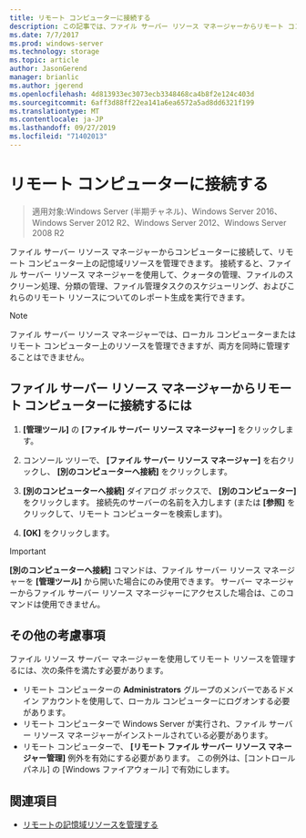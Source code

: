 ```yaml
---
title: リモート コンピューターに接続する
description: この記事では、ファイル サーバー リソース マネージャーからリモート コンピューターに接続して、記憶域リソースを管理する方法について説明します。
ms.date: 7/7/2017
ms.prod: windows-server
ms.technology: storage
ms.topic: article
author: JasonGerend
manager: brianlic
ms.author: jgerend
ms.openlocfilehash: 4d813933ec3073ecb3348468ca4b8f2e124c403d
ms.sourcegitcommit: 6aff3d88ff22ea141a6ea6572a5ad8dd6321f199
ms.translationtype: MT
ms.contentlocale: ja-JP
ms.lasthandoff: 09/27/2019
ms.locfileid: "71402013"
---
```

# <a name="connect-to-a-remote-computer"></a>リモート コンピューターに接続する 

> 適用対象:Windows Server (半期チャネル)、Windows Server 2016、Windows Server 2012 R2、Windows Server 2012、Windows Server 2008 R2

ファイル サーバー リソース マネージャーからコンピューターに接続して、リモート コンピューター上の記憶域リソースを管理できます。 接続すると、ファイル サーバー リソース マネージャーを使用して、クォータの管理、ファイルのスクリーン処理、分類の管理、ファイル管理タスクのスケジューリング、およびこれらのリモート リソースについてのレポート生成を実行できます。

> [!Note]
> ファイル サーバー リソース マネージャーでは、ローカル コンピューターまたはリモート コンピューター上のリソースを管理できますが、両方を同時に管理することはできません。

## <a name="to-connect-to-a-remote-computer-from-file-server-resource-manager"></a>ファイル サーバー リソース マネージャーからリモート コンピューターに接続するには

1.  **[管理ツール]** の **[ファイル サーバー リソース マネージャー]** をクリックします。

2.  コンソール ツリーで、 **[ファイル サーバー リソース マネージャー]** を右クリックし、 **[別のコンピューターへ接続]** をクリックします。

3.  **[別のコンピューターへ接続]** ダイアログ ボックスで、 **[別のコンピューター]** をクリックします。 接続先のサーバーの名前を入力します (または **[参照]** をクリックして、リモート コンピューターを検索します)。

4.  **[OK]** をクリックします。

> [!Important]
> **[別のコンピューターへ接続]** コマンドは、ファイル サーバー リソース マネージャーを **[管理ツール]** から開いた場合にのみ使用できます。 サーバー マネージャーからファイル サーバー リソース マネージャーにアクセスした場合は、このコマンドは使用できません。

## <a name="additional-considerations"></a>その他の考慮事項

ファイル リソース サーバー マネージャーを使用してリモート リソースを管理するには、次の条件を満たす必要があります。

-   リモート コンピューターの **Administrators** グループのメンバーであるドメイン アカウントを使用して、ローカル コンピューターにログオンする必要があります。
-   リモート コンピューターで Windows Server が実行され、ファイル サーバー リソース マネージャーがインストールされている必要があります。
-   リモート コンピューターで、 **[リモート ファイル サーバー リソース マネージャー管理]** 例外を有効にする必要があります。 この例外は、[コントロール パネル] の [Windows ファイアウォール] で有効にします。

## <a name="see-also"></a>関連項目

-   [リモートの記憶域リソースを管理する](managing-remote-storage-resources.md)